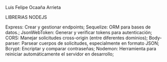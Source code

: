 Luis Felipe Ocaaña Arrieta


LIBRERIAS NODEJS

Express: Crear y gestionar endpoints;
Sequelize: ORM  para bases de datos.;
JsonWebToken: Generar y verificar tokens para autenticación;
CORS: Manejar solicitudes cross-origin (entre diferentes dominios);
Body-parser: Parsear cuerpos de solicitudes, especialmente en formato JSON;
Bcrypt: Encriptar y comparar contraseñas;
Nodemon: Herramienta para reiniciar automáticamente el servidor en desarrollo;



